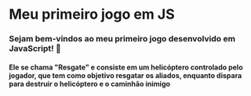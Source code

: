 # Meu primeiro jogo em JS

<h3> Sejam bem-vindos ao meu primeiro jogo desenvolvido em JavaScript! 🥳</h3>

<h4> Ele se chama "Resgate" e consiste em um helicóptero controlado pelo jogador, que tem como objetivo resgatar os aliados, enquanto dispara para destruir o helicóptero e o caminhão inimigo </h4>